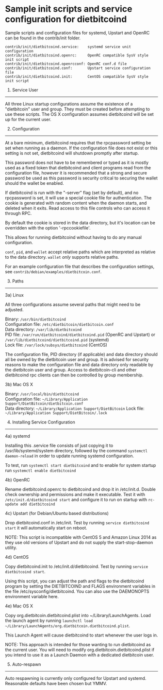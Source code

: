 Sample init scripts and service configuration for dietbitcoind
==========================================================

Sample scripts and configuration files for systemd, Upstart and OpenRC
can be found in the contrib/init folder.

    contrib/init/dietbitcoind.service:    systemd service unit configuration
    contrib/init/dietbitcoind.openrc:     OpenRC compatible SysV style init script
    contrib/init/dietbitcoind.openrcconf: OpenRC conf.d file
    contrib/init/dietbitcoind.conf:       Upstart service configuration file
    contrib/init/dietbitcoind.init:       CentOS compatible SysV style init script

1. Service User
---------------------------------

All three Linux startup configurations assume the existence of a "dietbitcoin" user
and group.  They must be created before attempting to use these scripts.
The OS X configuration assumes dietbitcoind will be set up for the current user.

2. Configuration
---------------------------------

At a bare minimum, dietbitcoind requires that the rpcpassword setting be set
when running as a daemon.  If the configuration file does not exist or this
setting is not set, dietbitcoind will shutdown promptly after startup.

This password does not have to be remembered or typed as it is mostly used
as a fixed token that dietbitcoind and client programs read from the configuration
file, however it is recommended that a strong and secure password be used
as this password is security critical to securing the wallet should the
wallet be enabled.

If dietbitcoind is run with the "-server" flag (set by default), and no rpcpassword is set,
it will use a special cookie file for authentication. The cookie is generated with random
content when the daemon starts, and deleted when it exits. Read access to this file
controls who can access it through RPC.

By default the cookie is stored in the data directory, but it's location can be overridden
with the option '-rpccookiefile'.

This allows for running dietbitcoind without having to do any manual configuration.

`conf`, `pid`, and `wallet` accept relative paths which are interpreted as
relative to the data directory. `wallet` *only* supports relative paths.

For an example configuration file that describes the configuration settings,
see `contrib/debian/examples/dietbitcoin.conf`.

3. Paths
---------------------------------

3a) Linux

All three configurations assume several paths that might need to be adjusted.

Binary:              `/usr/bin/dietbitcoind`  
Configuration file:  `/etc/dietbitcoin/dietbitcoin.conf`  
Data directory:      `/var/lib/dietbitcoind`  
PID file:            `/var/run/dietbitcoind/dietbitcoind.pid` (OpenRC and Upstart) or `/var/lib/dietbitcoind/dietbitcoind.pid` (systemd)  
Lock file:           `/var/lock/subsys/dietbitcoind` (CentOS)  

The configuration file, PID directory (if applicable) and data directory
should all be owned by the dietbitcoin user and group.  It is advised for security
reasons to make the configuration file and data directory only readable by the
dietbitcoin user and group.  Access to dietbitcoin-cli and other dietbitcoind rpc clients
can then be controlled by group membership.

3b) Mac OS X

Binary:              `/usr/local/bin/dietbitcoind`  
Configuration file:  `~/Library/Application Support/DietBitcoin/dietbitcoin.conf`  
Data directory:      `~/Library/Application Support/DietBitcoin`
Lock file:           `~/Library/Application Support/DietBitcoin/.lock`

4. Installing Service Configuration
-----------------------------------

4a) systemd

Installing this .service file consists of just copying it to
/usr/lib/systemd/system directory, followed by the command
`systemctl daemon-reload` in order to update running systemd configuration.

To test, run `systemctl start dietbitcoind` and to enable for system startup run
`systemctl enable dietbitcoind`

4b) OpenRC

Rename dietbitcoind.openrc to dietbitcoind and drop it in /etc/init.d.  Double
check ownership and permissions and make it executable.  Test it with
`/etc/init.d/dietbitcoind start` and configure it to run on startup with
`rc-update add dietbitcoind`

4c) Upstart (for Debian/Ubuntu based distributions)

Drop dietbitcoind.conf in /etc/init.  Test by running `service dietbitcoind start`
it will automatically start on reboot.

NOTE: This script is incompatible with CentOS 5 and Amazon Linux 2014 as they
use old versions of Upstart and do not supply the start-stop-daemon utility.

4d) CentOS

Copy dietbitcoind.init to /etc/init.d/dietbitcoind. Test by running `service dietbitcoind start`.

Using this script, you can adjust the path and flags to the dietbitcoind program by
setting the DIETBITCOIND and FLAGS environment variables in the file
/etc/sysconfig/dietbitcoind. You can also use the DAEMONOPTS environment variable here.

4e) Mac OS X

Copy org.dietbitcoin.dietbitcoind.plist into ~/Library/LaunchAgents. Load the launch agent by
running `launchctl load ~/Library/LaunchAgents/org.dietbitcoin.dietbitcoind.plist`.

This Launch Agent will cause dietbitcoind to start whenever the user logs in.

NOTE: This approach is intended for those wanting to run dietbitcoind as the current user.
You will need to modify org.dietbitcoin.dietbitcoind.plist if you intend to use it as a
Launch Daemon with a dedicated dietbitcoin user.

5. Auto-respawn
-----------------------------------

Auto respawning is currently only configured for Upstart and systemd.
Reasonable defaults have been chosen but YMMV.
